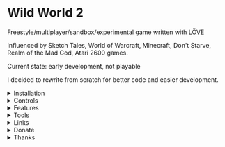 # Wild World 2
Freestyle/multiplayer/sandbox/experimental game written with [LÖVE ](https://love2d.org/)


Influenced by Sketch Tales, World of Warcraft, Minecraft, Don't Starve, Realm of the Mad God, Atari 2600 games.

Current state: early development, not playable

I decided to rewrite from scratch for better code and easier development.


<details>
 <summary>Installation</summary>

windows: edit tools\init.cmd, put your game_path, run once

linux: make symlink of shared dir manually (see tools\init.cmd)

</details>

<details>
 <summary>Controls</summary>
none yet
</details>


<details>
 <summary>Features</summary>
basic network
</details>

<details>
 <summary>Tools</summary>

[love2d (engine)](https://love2d.org/)

[ZeroBrane (ide)](https://studio.zerobrane.com/)

[Aseprite (sprites)](https://www.aseprite.org/)

</details>


<details>
 <summary>Links</summary>

[Stream](https://www.twitch.tv/marvelme)

[Blog](https://mw-gd.blogspot.com/)

[official thread](https://love2d.org/forums/viewtopic.php?f=14&t=85403)

[report a bug](https://github.com/MarvelWild/LoFiFreestyleGame/issues/new)

</details>




<details>
 <summary>Donate</summary>

This is non-commercial project, so i spending my time freelancing to make it happens.
You can gift me more free time by donating, and this means more and better games from me.
I am thankful for freelance opportunities too.


https://liberapay.com/MarvelWild/

https://www.patreon.com/marvelme

http://yasobe.ru/na/make_me_happy

btc: 3MV443JyoGvd1WX1UhwLSKfS1VmTQg4QBr

eth: 0xF58BD9894f9039C76d9329d7570011DB280049BD

Thanks for support!

</details>


<details>
 <summary>Thanks</summary>

Paul Kulchenko and ZeroBrane crew for best IDE

Anders Ruud and LÖVE crew. You made making games so pleasant!

Igor Vselensky. Life is much better with you!

Mira Pakhomava for fresh ideas, art, cheering me up, and many other things

Alexey Sytyanov for opening more dimensions in gaming.

All the gamers in the Universe!


</details>